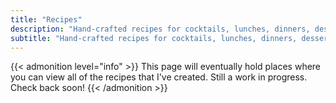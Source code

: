 ```yaml
---
title: "Recipes"
description: "Hand-crafted recipes for cocktails, lunches, dinners, desserts, and more."
subtitle: "Hand-crafted recipes for cocktails, lunches, dinners, desserts, and more."
---
```


{{< admonition level="info" >}}
This page will eventually hold places where you can view all of the recipes that I've created. Still a work in progress. Check back soon!
{{< /admonition >}}
